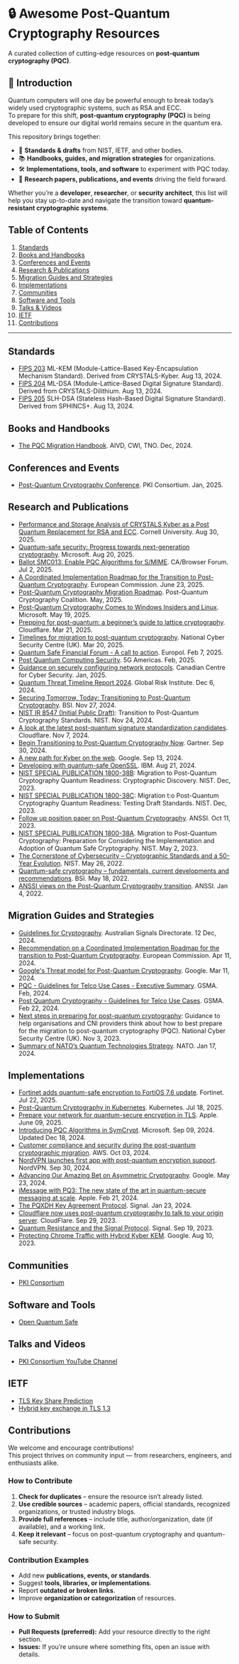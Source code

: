 # 🔒 Awesome Post-Quantum Cryptography Resources  
A curated collection of cutting-edge resources on **post-quantum cryptography (PQC)**.  

## 📖 Introduction  
Quantum computers will one day be powerful enough to break today’s widely used cryptographic systems, such as RSA and ECC.  
To prepare for this shift, **post-quantum cryptography (PQC)** is being developed to ensure our digital world remains secure in the quantum era.  

This repository brings together:  
- 📜 **Standards & drafts** from NIST, IETF, and other bodies.  
- 📚 **Handbooks, guides, and migration strategies** for organizations.  
- 🛠 **Implementations, tools, and software** to experiment with PQC today.  
- 🔬 **Research papers, publications, and events** driving the field forward.  

Whether you’re a **developer**, **researcher**, or **security architect**, this list will help you stay up-to-date and navigate the transition toward **quantum-resistant cryptographic systems**. 


## Table of Contents
1. [Standards](#standards)
2. [Books and Handbooks](#books-and-handbooks)
3. [Conferences and Events](#conferences-and-events)
4. [Research & Publications](#research-and-publications)
5. [Migration Guides and Strategies](#migration-guides-and-strategies)
6. [Implementations](#implementations)
7. [Communities](#communities)
8. [Software and Tools](#software-and-tools)
9. [Talks & Videos](#talks-and-videos)
10. [IETF](#ietf)
11. [Contributions](#contributions)


---

## Standards
- [FIPS 203](https://nvlpubs.nist.gov/nistpubs/FIPS/NIST.FIPS.203.pdf) ML-KEM (Module-Lattice-Based Key-Encapsulation Mechanism Standard). Derived from CRYSTALS-Kyber. Aug 13, 2024.
- [FIPS 204](https://nvlpubs.nist.gov/nistpubs/FIPS/NIST.FIPS.204.pdf) ML-DSA (Module-Lattice-Based Digital Signature Standard). Derived from CRYSTALS-Dilithium. Aug 13, 2024.
- [FIPS 205](https://nvlpubs.nist.gov/nistpubs/FIPS/NIST.FIPS.205.pdf) SLH-DSA (Stateless Hash-Based Digital Signature Standard). Derived from SPHINCS+. Aug 13, 2024.

## Books and Handbooks
- [The PQC Migration Handbook](https://english.aivd.nl/publications/publications/2024/12/3/the-pqc-migration-handbook). AIVD, CWI, TNO. Dec, 2024.

## Conferences and Events
- [Post-Quantum Cryptography Conference](https://pkic.org/events/2025/pqc-conference-austin-us/). PKI Consortium. Jan, 2025.

## Research and Publications
- [Performance and Storage Analysis of CRYSTALS Kyber as a Post Quantum Replacement for RSA and ECC](https://arxiv.org/abs/2508.01694v1). Cornell University. Aug 30, 2025.
- [Quantum-safe security: Progress towards next-generation cryptography](https://www.microsoft.com/en-us/security/blog/2025/08/20/quantum-safe-security-progress-towards-next-generation-cryptography/). Microsoft. Aug 20, 2025.
- [Ballot SMC013: Enable PQC Algorithms for S/MIME](https://cabforum.org/2025/07/02/ballot-smc-013/). CA/Browser Forum. Jul 2, 2025.
- [A Coordinated Implementation Roadmap for the Transition to Post-Quantum Cryptography](https://digital-strategy.ec.europa.eu/en/library/coordinated-implementation-roadmap-transition-post-quantum-cryptography). European Commission. June 23, 2025.
- [Post-Quantum Cryptography Migration Roadmap](https://pqcc.org/wp-content/uploads/2025/05/PQC-Migration-Roadmap-PQCC-2.pdf). Post-Quantum Cryptography Coalition. May, 2025.
- [Post-Quantum Cryptography Comes to Windows Insiders and Linux](https://techcommunity.microsoft.com/blog/microsoft-security-blog/post-quantum-cryptography-comes-to-windows-insiders-and-linux/4413803). Microsoft. May 19, 2025.
- [Prepping for post-quantum: a beginner’s guide to lattice cryptography](https://blog.cloudflare.com/lattice-crypto-primer/). Cloudflare. Mar 21, 2025.
- [Timelines for migration to post-quantum cryptography](https://www.ncsc.gov.uk/guidance/pqc-migration-timelines). National Cyber Security Centre (UK). Mar 20, 2025.
- [Quantum Safe Financial Forum - A call to action](https://www.europol.europa.eu/cms/sites/default/files/documents/Quantum-safe-financial-forum-2025.pdf). Europol. Feb 7, 2025.
- [Post Quantum Computing Security](https://www.5gamericas.org/wp-content/uploads/2025/02/WP_PQCS-.pdf). 5G Americas. Feb, 2025.
- [Guidance on securely configuring network protocols](https://www.cyber.gc.ca/en/guidance/guidance-securely-configuring-network-protocols-itsp40062). Canadian Centre for Cyber Security. Jan, 2025.
- [Quantum Threat Timeline Report 2024](https://globalriskinstitute.org/publication/2024-quantum-threat-timeline-report/). Global Risk Institute. Dec 6, 2024.
- [Securing Tomorrow, Today: Transitioning to Post-Quantum Cryptography](https://www.bsi.bund.de/SharedDocs/Downloads/EN/BSI/Crypto/PQC-joint-statement.pdf?__blob=publicationFile&v=3). BSI. Nov 27, 2024.
- [NIST IR 8547 (Initial Public Draft)](https://csrc.nist.gov/pubs/ir/8547/ipd): Transition to Post-Quantum Cryptography Standards. NIST. Nov 24, 2024.
- [A look at the latest post-quantum signature standardization candidates](https://blog.cloudflare.com/another-look-at-pq-signatures/). Cloudflare. Nov 7, 2024.
- [Begin Transitioning to Post-Quantum Cryptography Now](https://www.gartner.com/en/articles/post-quantum-cryptography). Gartner. Sep 30, 2024.
- [A new path for Kyber on the web](https://security.googleblog.com/2024/09/a-new-path-for-kyber-on-web.html). Google. Sep 13, 2024.
- [Developing with quantum-safe OpenSSL](https://developer.ibm.com/tutorials/awb-quantum-safe-openssl/). IBM. Aug 21, 2024.
- [NIST SPECIAL PUBLICATION 1800-38B](https://www.nccoe.nist.gov/sites/default/files/2023-12/pqc-migration-nist-sp-1800-38b-preliminary-draft.pdf): Migration to Post-Quantum Cryptography Quantum Readiness: Cryptographic Discovery. NIST. Dec, 2023.
- [NIST SPECIAL PUBLICATION 1800-38C](https://www.nccoe.nist.gov/sites/default/files/2023-12/pqc-migration-nist-sp-1800-38c-preliminary-draft.pdf): Migration t:o Post-Quantum Cryptography Quantum Readiness: Testing Draft Standards. NIST. Dec, 2023.
- [Follow up position paper on Post-Quantum Cryptography](https://cyber.gouv.fr/en/publications/follow-position-paper-post-quantum-cryptography). ANSSI. Oct 11, 2023.
- [NIST SPECIAL PUBLICATION 1800-38A](https://www.nccoe.nist.gov/sites/default/files/2023-04/pqc-migration-nist-sp-1800-38a-preliminary-draft.pdf). Migration to Post-Quantum Cryptography: Preparation for Considering the Implementation and Adoption of Quantum Safe Cryptography. NIST. May 2, 2023.
- [The Cornerstone of Cybersecurity – Cryptographic Standards and a 50-Year Evolution](https://www.nist.gov/blogs/cybersecurity-insights/cornerstone-cybersecurity-cryptographic-standards-and-50-year-evolution). NIST. May 26, 2022.
- [Quantum-safe cryptography – fundamentals, current developments and recommendations](https://www.bsi.bund.de/SharedDocs/Downloads/EN/BSI/Publications/Brochure/quantum-safe-cryptography.pdf?__blob=publicationFile&v=6). BSI. May 18, 2022.
- [ANSSI views on the Post-Quantum Cryptography transition](https://cyber.gouv.fr/en/publications/anssi-views-post-quantum-cryptography-transition). ANSSI. Jan 4, 2022.

## Migration Guides and Strategies
- [Guidelines for Cryptography](https://www.cyber.gov.au/resources-business-and-government/essential-cyber-security/ism/cyber-security-guidelines/guidelines-cryptography). Australian Signals Directorate. 12 Dec, 2024.
- [Recommendation on a Coordinated Implementation Roadmap for the transition to Post-Quantum Cryptography](https://digital-strategy.ec.europa.eu/en/library/recommendation-coordinated-implementation-roadmap-transition-post-quantum-cryptography). European Commission. Apr 11, 2024.
- [Google's Threat model for Post-Quantum Cryptography](https://bughunters.google.com/blog/5108747984306176/google-s-threat-model-for-post-quantum-cryptography). Google. Mar 11, 2024.
- [PQC - Guidelines for Telco Use Cases - Executive Summary](https://www.gsma.com/newsroom/wp-content/uploads//PQC-Guidelines-for-Telco-Use-Cases-Executive-Summary.pdf). GSMA. Feb, 2024.
- [Post Quantum Cryptography - Guidelines for Telco Use Cases](https://www.gsma.com/newsroom/wp-content/uploads//PQ.03-Post-Quantum-Cryptography-Guidelines-for-Telecom-Use-v1.0.pdf). GSMA. Feb 22, 2024.
- [Next steps in preparing for post-quantum cryptography](https://www.ncsc.gov.uk/whitepaper/next-steps-preparing-for-post-quantum-cryptography): Guidance to help organisations and CNI providers think about how to best prepare for the migration to post-quantum cryptography (PQC). National Cyber Security Centre (UK). Nov 3, 2023.
- [Summary of NATO’s Quantum Technologies Strategy](https://www.nato.int/cps/en/natohq/official_texts_221777.htm). NATO. Jan 17, 2024.

## Implementations
- [Fortinet adds quantum-safe encryption to FortiOS 7.6 update](https://www.fortinet.com/corporate/about-us/newsroom/press-releases/2025/fortinet-advances-quantum-safe-security-to-guard-against-emerging-quantum-threats). Fortinet. Jul 22, 2025.
- [Post-Quantum Cryptography in Kubernetes](https://kubernetes.io/blog/2025/07/18/pqc-in-k8s/). Kubernetes. Jul 18, 2025.
- [Prepare your network for quantum-secure encryption in TLS](https://support.apple.com/en-us/122756). Apple. June 09, 2025.
- [Introducing PQC Algorithms in SymCrypt](https://techcommunity.microsoft.com/t5/security-compliance-and-identity/microsoft-s-quantum-resistant-cryptography-is-here/ba-p/4238780). Microsoft. Sep 09, 2024. Updated Dec 18, 2024.
- [Customer compliance and security during the post-quantum cryptographic migration](https://aws.amazon.com/blogs/security/customer-compliance-and-security-during-the-post-quantum-cryptographic-migration/). AWS. Oct 03, 2024.
- [NordVPN launches first app with post-quantum encryption support](https://nordvpn.com/blog/nordvpn-linux-post-quantum-encryption-support/). NordVPN. Sep 30, 2024.
- [Advancing Our Amazing Bet on Asymmetric Cryptography](https://blog.chromium.org/2024/05/advancing-our-amazing-bet-on-asymmetric.html). Google. May 23, 2024.
- [iMessage with PQ3: The new state of the art in quantum-secure messaging at scale](https://security.apple.com/blog/imessage-pq3/). Apple. Feb 21, 2024.
- [The PQXDH Key Agreement Protocol](https://signal.org/docs/specifications/pqxdh/pqxdh.pdf). Signal. Jan 23, 2024.
- [Cloudflare now uses post-quantum cryptography to talk to your origin server](https://blog.cloudflare.com/post-quantum-to-origins). CloudFlare. Sep 29, 2023.
- [Quantum Resistance and the Signal Protocol](https://signal.org/blog/pqxdh/). Signal. Sep 19, 2023.
- [Protecting Chrome Traffic with Hybrid Kyber KEM](https://blog.chromium.org/2023/08/protecting-chrome-traffic-with-hybrid.html). Google. Aug 10, 2023.

## Communities
- [PKI Consortium](https://pkic.org/)

## Software and Tools
 - [Open Quantum Safe](https://openquantumsafe.org/)

## Talks and Videos
- [PKI Consortium YouTube Channel ](https://youtube.com/@PKIConsortium/)

## IETF
- [TLS Key Share Prediction](https://datatracker.ietf.org/doc/draft-ietf-tls-key-share-prediction)
- [Hybrid key exchange in TLS 1.3](https://datatracker.ietf.org/doc/html/draft-ietf-tls-hybrid-design)
 
## Contributions  

We welcome and encourage contributions!  
This project thrives on community input — from researchers, engineers, and enthusiasts alike.  

### How to Contribute
1. **Check for duplicates** – ensure the resource isn’t already listed.  
2. **Use credible sources** – academic papers, official standards, recognized organizations, or trusted industry blogs.  
3. **Provide full references** – include title, author/organization, date (if available), and a working link.  
4. **Keep it relevant** – focus on post-quantum cryptography and quantum-safe security.  

### Contribution Examples
- Add new **publications, events, or standards**.
- Suggest **tools, libraries, or implementations**.
- Report **outdated or broken links**.
- Improve **organization or categorization** of resources.

### How to Submit
- **Pull Requests (preferred):** Add your resource directly to the right section.
- **Issues:** If you’re unsure where something fits, open an issue with details.


